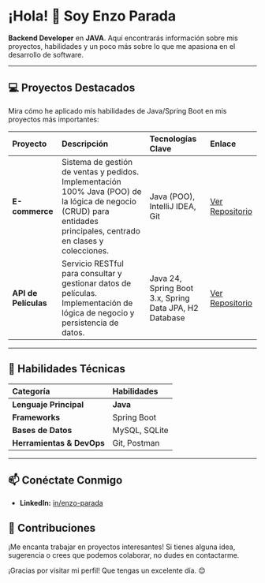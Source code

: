# ¡Hola! 👋 Soy Enzo Parada

**Backend Developer** en **JAVA**.
Aquí encontrarás información sobre mis proyectos, habilidades y un poco más sobre lo que me apasiona en el desarrollo de software.


---
## 💻 Proyectos Destacados

Mira cómo he aplicado mis habilidades de Java/Spring Boot en mis proyectos más importantes:

| Proyecto | Descripción | Tecnologías Clave | Enlace |
| :--- | :--- | :--- | :--- |
| **E-commerce** |  Sistema de gestión de ventas y pedidos. Implementación 100% Java (POO) de la lógica de negocio (CRUD) para entidades principales, centrado en clases y colecciones. | Java (POO), IntelliJ IDEA, Git | [Ver Repositorio](https://github.com/EnzoParada/E-commerce) |
| **API de Películas** | Servicio RESTful para consultar y gestionar datos de películas. Implementación de lógica de negocio y persistencia de datos. | Java 24, Spring Boot 3.x, Spring Data JPA, H2 Database| [Ver Repositorio](https://github.com/EnzoParada/api-peliculas) |

---


## 🚀 Habilidades Técnicas

| Categoría | Habilidades |
| :--- | :--- |
| **Lenguaje Principal** | **Java** |
| **Frameworks** | Spring Boot |
| **Bases de Datos** | MySQL, SQLite |
| **Herramientas & DevOps** | Git, Postman |

---

## 📫 Conéctate Conmigo

* **LinkedIn:** [in/enzo-parada](https://www.linkedin.com/in/enzo-parada/) 

## 🤝 Contribuciones

¡Me encanta trabajar en proyectos interesantes! Si tienes alguna idea, sugerencia o crees que podemos colaborar, no dudes en contactarme.

¡Gracias por visitar mi perfil! Que tengas un excelente día. 😊
